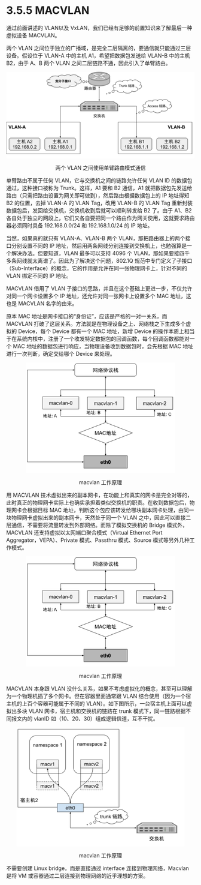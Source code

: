 # 3.5.5 MACVLAN

通过前面讲述的 VLAN以及 VxLAN，我们已经有足够的前置知识来了解最后一种虚拟设备 MACVLAN。

两个 VLAN 之间位于独立的广播域，是完全二层隔离的，要通信就只能通过三层设备。假设位于 VLAN-A 中的主机 A1，希望把数据包发送给 VLAN-B 中的主机 B2，由于 A、B 两个 VLAN 之间二层链路不通，因此引入了单臂路由。

<div  align="center">
  <img src="../assets/vlan-sub-interface.svg" width = "550"  align=center />
  <p>两个 VLAN 之间使用单臂路由模式通信</p>
</div>

单臂路由不属于任何 VLAN，它与交换机之间的链路允许任何 VLAN ID 的数据包通过，这种接口被称为 Trunk。这样，A1 要和 B2 通信，A1 就把数据包先发送给路由（只需把路由设置为网关即可做到），然后路由根据数据包上的 IP 地址得知 B2 的位置，去掉 VLAN-A 的 VLAN Tag，改用 VLAN-B 的 VLAN Tag 重新封装数据包后，发回给交换机，交换机收到后就可以顺利转发给 B2 了。由于 A1、B2 各自处于独立的网段上，它们又各自要把同一个路由作为网关使用，这就要求路由器必须同时具备 192.168.0.0/24 和 192.168.1.0/24 的 IP 地址。


当然，如果真的就只有 VLAN-A、VLAN-B 两个 VLAN，那把路由器上的两个接口分别设置不同的 IP 地址，然后用两条网线分别连接到交换机上，也勉强算是一个解决办法。但要知道，VLAN 最多可以支持 4096 个 VLAN，那如果要接四千多条网线就太离谱了。因此为了解决这个问题，802.1Q 规范中专门定义了子接口（Sub-Interface）的概念，它的作用是允许在同一张物理网卡上，针对不同的 VLAN 绑定不同的 IP 地址。


MACVLAN 借用了 VLAN 子接口的思路，并且在这个基础上更进一步，不仅允许对同一个网卡设置多个 IP 地址，还允许对同一张网卡上设置多个 MAC 地址，这也是 MACVLAN 名字的由来。

原本 MAC 地址是网卡接口的“身份证”，应该是严格的一对一关系，而 MACVLAN 打破了这层关系。方法就是在物理设备之上、网络栈之下生成多个虚拟的 Device，每个 Device 都有一个 MAC 地址，新增 Device 的操作本质上相当于在系统内核中，注册了一个收发特定数据包的回调函数，每个回调函数都能对一个 MAC 地址的数据包进行响应，当物理设备收到数据包时，会先根据 MAC 地址进行一次判断，确定交给哪个 Device 来处理。

<div  align="center">
  <img src="../assets/macvlan.svg" width = "400"  align=center />
  <p>macvlan 工作原理</p>
</div>


用 MACVLAN 技术虚拟出来的副本网卡，在功能上和真实的网卡是完全对等的，此时真正的物理网卡实际上也确实承担着类似交换机的职责。在收到数据包后，物理网卡会根据目标 MAC 地址，判断这个包应该转发给哪块副本网卡处理，由同一块物理网卡虚拟出来的副本网卡，天然处于同一个 VLAN 之中，因此可以直接二层通信，不需要将流量转发到外部网络。而除了模拟交换机的 Bridge 模式外，MACVLAN 还支持虚拟以太网端口聚合模式（Virtual Ethernet Port Aggregator，VEPA）、Private 模式、Passthru 模式、Source 模式等另外几种工作模式。

<div  align="center">
  <img src="../assets/macvlan.svg" width = "400"  align=center />
  <p>macvlan 工作原理</p>
</div>

MACVLAN 本身跟 VLAN 没什么关系，如果不考虑虚拟化的概念，甚至可以理解为一个物理机插了多个网卡。但在容器里面通常跟 VLAN 结合使用（因为一个宿主机的上百个容器可能属于不同的 VLAN）。如下图所示，一台宿主机上面可以虚拟出多块 VLAN 网卡，宿主机和交换机的链路在 trunk 模式下，同一链路根据不同报文内的 vlanID 如（10、20、30）组成逻辑信道，互不干扰。

<div  align="center">
  <img src="../assets/macvlan-veth.svg" width = "450"  align=center />
  <p>macvlan 工作原理</p>
</div>

不需要创建 Linux bridge，而是直接通过 interface 连接到物理网络，Macvlan 是将 VM 或容器通过二层连接到物理网络的近乎理想的方案。
